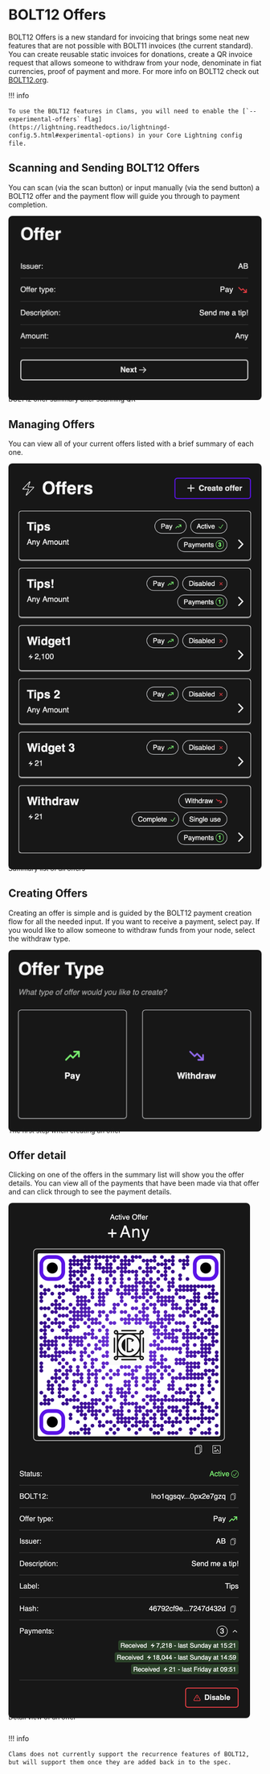# BOLT12 Offers

BOLT12 Offers is a new standard for invoicing that brings some neat new features that are not possible with BOLT11 invoices (the current standard). You can create reusable static invoices for donations, create a QR invoice request that allows someone to withdraw from your node, denominate in fiat currencies, proof of payment and more. For more info on BOLT12 check out [BOLT12.org](https://bolt12.org).

!!! info

    To use the BOLT12 features in Clams, you will need to enable the [`--experimental-offers` flag](https://lightning.readthedocs.io/lightningd-config.5.html#experimental-options) in your Core Lightning config file.

## Scanning and Sending BOLT12 Offers

You can scan (via the scan button) or input manually (via the send button) a BOLT12 offer and the payment flow will guide you through to payment completion.

<img alt="encryption settings" src="../assets/offer-scan-summary.png" style="border-radius: 8px;">
<figcaption style='font-size: small; margin: -1em 0 2em 0;'>BOLT12 offer summary after scanning QR</figcaption>

## Managing Offers

You can view all of your current offers listed with a brief summary of each one.

<img alt="encryption settings" src="../assets/offers-list.png" style="border-radius: 8px;">
<figcaption style='font-size: small; margin: -1em 0 2em 0;'>Summary list of all offers</figcaption>

## Creating Offers

Creating an offer is simple and is guided by the BOLT12 payment creation flow for all the needed input. If you want to receive a payment, select pay. If you would like to allow someone to withdraw funds from your node, select the withdraw type.

<img alt="encryption settings" src="../assets/offer-create.png" style="border-radius: 8px;">
<figcaption style='font-size: small; margin: -1em 0 2em 0;'>The first step when creating an offer</figcaption>

## Offer detail

Clicking on one of the offers in the summary list will show you the offer details. You can view all of the payments that have been made via that offer and can click through to see the payment details.

<img alt="encryption settings" src="../assets/offer-detail.png" style="border-radius: 8px;">
<figcaption style='font-size: small; margin: -1em 0 2em 0;'>Detail view of an offer</figcaption>

!!! info

    Clams does not currently support the recurrence features of BOLT12, but will support them once they are added back in to the spec.

